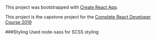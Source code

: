 This project was bootstrapped with [Create React App](https://github.com/facebook/create-react-app).

This project is the capstone project for the [Complete React Developer Course 2019](https://www.udemy.com/complete-react-developer-zero-to-mastery/)

###Styling
Used node-sass for SCSS styling
